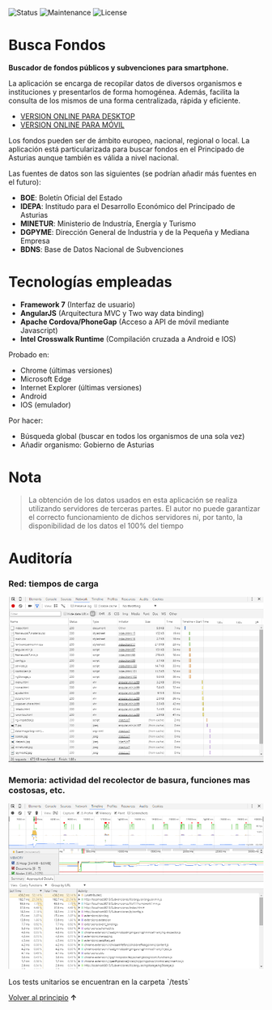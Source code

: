 ![Status](https://img.shields.io/badge/status-ok-green.svg) ![Maintenance](https://img.shields.io/maintenance/yes/2016.svg?maxAge=2592000) ![License](https://img.shields.io/dub/l/vibe-d.svg?maxAge=2592000)



# Busca Fondos

<p><strong>Buscador de fondos públicos y subvenciones para smartphone.</strong></p>

La aplicación se encarga de recopilar datos de diversos organismos e instituciones y presentarlos de forma homogénea. Además, facilita la consulta de los mismos de una forma centralizada, rápida y eficiente. 

<ul>
<li>
<a href="http://yagolopez.github.io/Buscador_Subvenciones/iframe/iframe.html" target="_blank">
VERSION ONLINE PARA DESKTOP</a>
</li>
<li>
<a href="http://yagolopez.github.io/Buscador_Subvenciones/index.html" target="_blank">
VERSION ONLINE PARA MÓVIL</a>
</li>
</ul>


Los fondos pueden ser de ámbito europeo, nacional, regional o local. La aplicación está particularizada para buscar fondos en el Principado de Asturias aunque también es válida a nivel nacional.

Las fuentes de datos son las siguientes (se podrían añadir más fuentes en el futuro):

- **BOE**: Boletín Oficial del Estado
- **IDEPA**: Institudo para el Desarrollo Económico del Principado de Asturias
- **MINETUR**: Ministerio de Industría, Energía y Turismo
- **DGPYME**: Dirección General de Industria y de la Pequeña y Mediana Empresa
- **BDNS**: Base de Datos Nacional de Subvenciones

<h1>Tecnologías empleadas</h1>

- **Framework 7** (Interfaz de usuario)
- **AngularJS** (Arquitectura MVC y Two way data binding)
- **Apache Cordova/PhoneGap** (Acceso a API de móvil mediante Javascript)
- **Intel Crosswalk Runtime** (Compilación cruzada a Android e IOS)

Probado en:

- Chrome (últimas versiones)
- Microsoft Edge
- Internet Explorer (últimas versiones)
- Android
- IOS (emulador)

Por hacer:

- Búsqueda global (buscar en todos los organismos de una sola vez)
- Añadir organismo: Gobierno de Asturias




# Nota

>
>La obtención de los datos usados en esta aplicación se realiza utilizando servidores de terceras partes. El autor no puede garantizar el correcto funcionamiento de dichos servidores ni, por tanto, la disponibilidad de los datos el 100% del tiempo
>



# Auditoría

<h3>Red: tiempos de carga</h3>

![Red](auditoria/network.png "")
<br/>
<h3>Memoria: actividad del recolector de basura, funciones mas costosas, etc.</h3>

![Memoria](auditoria/timeline.png "")



<p>Los tests unitarios se encuentran en la carpeta `/tests`</p>

<p><a href="#">Volver al principio</a> <b>↑</b></p>
